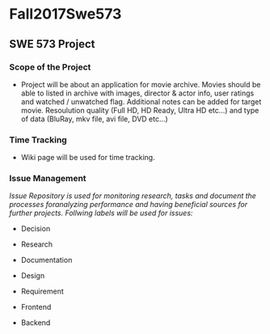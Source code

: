 # Fall2017Swe573

## SWE 573 Project

### Scope of the Project

+ Project will be about an application for movie archive. Movies should be able to listed in archive with images, director & actor info, user ratings and watched / unwatched flag. Additional notes can be added for target movie. Resoulution quality (Full HD, HD Ready, Ultra HD etc...) and type of data (BluRay, mkv file, avi file, DVD etc...)

### Time Tracking

+ Wiki page will be used for time tracking.

### Issue Management

*Issue Repository is used for monitoring research, tasks and document the processes foranalyzing performance 
and having beneficial sources for further projects. Follwing labels will be used for issues:*

+ Decision

+ Research

+ Documentation

+ Design

+ Requirement

+ Frontend

+ Backend
